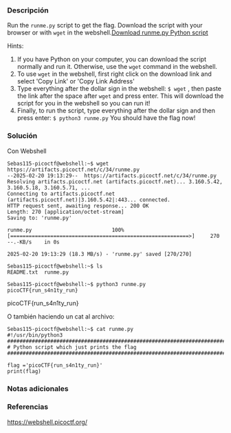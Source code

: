 ### Descripción
Run the `runme.py` script to get the flag. Download the script with your browser or with `wget` in the webshell.[Download runme.py Python script](https://artifacts.picoctf.net/c/34/runme.py)

Hints:
1. If you have Python on your computer, you can download the script normally and run it. Otherwise, use the `wget` command in the webshell.
2. To use `wget` in the webshell, first right click on the download link and select 'Copy Link' or 'Copy Link Address'
3. Type everything after the dollar sign in the webshell: `$ wget` , then paste the link after the space after `wget` and press enter. This will download the script for you in the webshell so you can run it!
4. Finally, to run the script, type everything after the dollar sign and then press enter: `$ python3 runme.py` You should have the flag now!

### Solución
Con Webshell

```
Sebas115-picoctf@webshell:~$ wget https://artifacts.picoctf.net/c/34/runme.py
--2025-02-20 19:13:29--  https://artifacts.picoctf.net/c/34/runme.py
Resolving artifacts.picoctf.net (artifacts.picoctf.net)... 3.160.5.42, 3.160.5.18, 3.160.5.71, ...
Connecting to artifacts.picoctf.net (artifacts.picoctf.net)|3.160.5.42|:443... connected.
HTTP request sent, awaiting response... 200 OK
Length: 270 [application/octet-stream]
Saving to: 'runme.py'

runme.py                          100%[==========================================================>]     270  --.-KB/s    in 0s      

2025-02-20 19:13:29 (18.3 MB/s) - 'runme.py' saved [270/270]

Sebas115-picoctf@webshell:~$ ls
README.txt  runme.py

Sebas115-picoctf@webshell:~$ python3 runme.py 
picoCTF{run_s4n1ty_run}

```

picoCTF{run_s4n1ty_run}

O también haciendo un cat al archivo:

```
Sebas115-picoctf@webshell:~$ cat runme.py 
#!/usr/bin/python3
################################################################################
# Python script which just prints the flag
################################################################################

flag ='picoCTF{run_s4n1ty_run}'
print(flag)
```

### Notas adicionales


### Referencias
https://webshell.picoctf.org/

